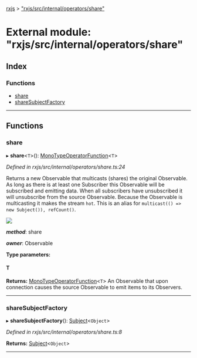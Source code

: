 [rxjs](../README.md) > ["rxjs/src/internal/operators/share"](../modules/_rxjs_src_internal_operators_share_.md)

# External module: "rxjs/src/internal/operators/share"

## Index

### Functions

* [share](_rxjs_src_internal_operators_share_.md#share)
* [shareSubjectFactory](_rxjs_src_internal_operators_share_.md#sharesubjectfactory)

---

## Functions

<a id="share"></a>

###  share

▸ **share**<`T`>(): [MonoTypeOperatorFunction](../interfaces/_rxjs_src_internal_types_.monotypeoperatorfunction.md)<`T`>

*Defined in rxjs/src/internal/operators/share.ts:24*

Returns a new Observable that multicasts (shares) the original Observable. As long as there is at least one Subscriber this Observable will be subscribed and emitting data. When all subscribers have unsubscribed it will unsubscribe from the source Observable. Because the Observable is multicasting it makes the stream `hot`. This is an alias for `multicast(() => new Subject()), refCount()`.

![](share.png)

*__method__*: share

*__owner__*: Observable

**Type parameters:**

#### T 

**Returns:** [MonoTypeOperatorFunction](../interfaces/_rxjs_src_internal_types_.monotypeoperatorfunction.md)<`T`>
An Observable that upon connection causes the source Observable to emit items to its Observers.

___
<a id="sharesubjectfactory"></a>

###  shareSubjectFactory

▸ **shareSubjectFactory**(): [Subject](../classes/_rxjs_src_internal_subject_.subject.md)<`Object`>

*Defined in rxjs/src/internal/operators/share.ts:8*

**Returns:** [Subject](../classes/_rxjs_src_internal_subject_.subject.md)<`Object`>

___


